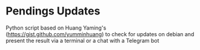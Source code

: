 # Pendings Updates

Python script based on Huang Yaming's (https://gist.github.com/yumminhuang) to check for updates on debian and present the result via a terminal or a chat with a Telegram bot
